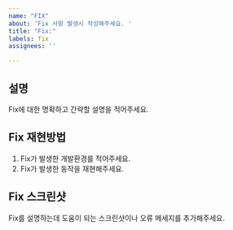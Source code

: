 ```yaml
---
name: "FIX"
about: 'Fix 사항 발생시 작성해주세요. '
title: "Fix:"
labels: fix
assignees: ''

---
```


## 설명
Fix에 대한 명확하고 간략할 설명을 적어주세요. 

## Fix 재현방법
1. Fix가 발생한 개발환경를 적어주세요.
2. Fix가 발생한 동작을 재현해주세요.

## Fix 스크린샷
Fix를 설명하는데 도움이 되는 스크린샷이나 오류 메세지를 추가해주세요.
